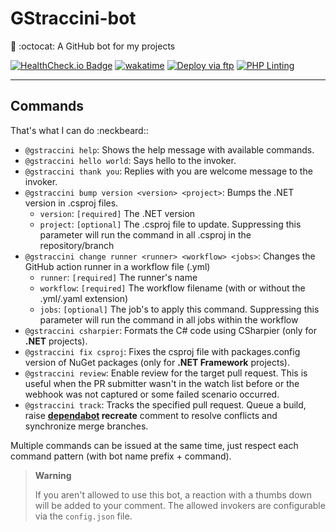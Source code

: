 # GStraccini-bot

🤖 :octocat: A GitHub bot for my projects

[![HealthCheck.io Badge](https://healthchecks.io/badge/7751e4f8-141e-4e04-86a0-c19cd9/XxN5wyTi/gstraccini-bot.svg)](https://github.com/apps/gstraccini) [![wakatime](https://wakatime.com/badge/github/guibranco/gstraccini-bot.svg)](https://wakatime.com/badge/github/guibranco/gstraccini-bot) [![Deploy via ftp](https://github.com/guibranco/gstraccini-bot/actions/workflows/deploy.yml/badge.svg)](https://github.com/guibranco/gstraccini-bot/actions/workflows/deploy.yml)
[![PHP Linting](https://github.com/guibranco/gstraccini-bot/actions/workflows/php-lint.yml/badge.svg)](https://github.com/guibranco/gstraccini-bot/actions/workflows/php-lint.yml)

---

## Commands

That's what I can do :neckbeard::
- `@gstraccini help`: Shows the help message with available commands.
- `@gstraccini hello world`: Says hello to the invoker.
- `@gstraccini thank you`: Replies with you are welcome message to the invoker.
- `@gstraccini bump version <version> <project>`: Bumps the .NET version in .csproj files.
	- `version`: `[required]` The .NET version
	- `project`: `[optional]` The .csproj file to update. Suppressing this parameter will run the command in all .csproj in the repository/branch
- `@gstraccini change runner <runner> <workflow> <jobs>`: Changes the GitHub action runner in a workflow file (.yml)
	- `runner`: `[required]` The runner's name
	- `workflow`: `[required]` The workflow filename (with or without the .yml/.yaml extension)
	- `jobs`: `[optional]` The job's to apply this command. Suppressing this parameter will run the command in all jobs within the workflow
- `@gstraccini csharpier`: Formats the C# code using CSharpier (only for **.NET** projects).
- `@gstraccini fix csproj`: Fixes the csproj file with packages.config version of NuGet packages (only for **.NET Framework** projects).
- `@gstraccini review`: Enable review for the target pull request. This is useful when the PR submitter wasn't in the watch list before or the webhook was not captured or some failed scenario occurred.
- `@gstraccini track`: Tracks the specified pull request. Queue a build, raise **[dependabot](https://github.com/dependabot) recreate** comment to resolve conflicts and synchronize merge branches.


Multiple commands can be issued at the same time, just respect each command pattern (with bot name prefix + command).

> **Warning**
> 
> If you aren't allowed to use this bot, a reaction with a thumbs down will be added to your comment.
> The allowed invokers are configurable via the `config.json` file.
